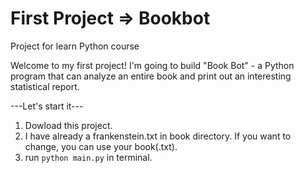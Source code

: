 # First Project => **Bookbot**

Project for learn Python course

Welcome to my first project! 
I'm going to build "Book Bot" - a Python program that can analyze an entire book and print out an interesting statistical report.

---Let's start it---
1. Dowload this project.
2. I have already a frankenstein.txt in book directory. If you want to change, you can use your book(.txt).
3. run ```python main.py``` in terminal.